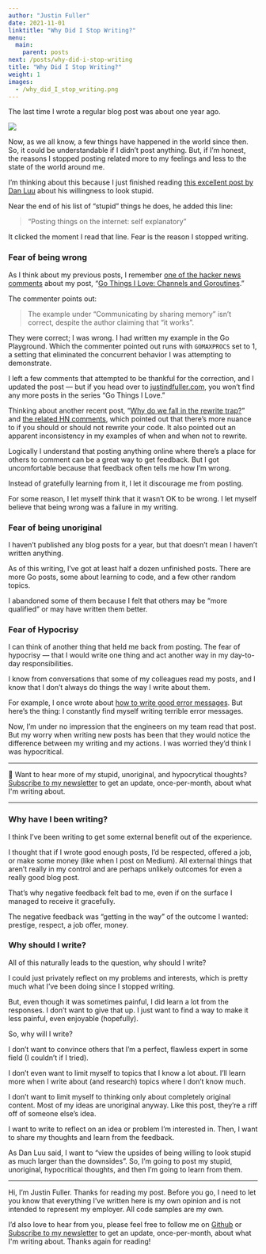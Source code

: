 ```yaml
---
author: "Justin Fuller"
date: 2021-11-01
linktitle: "Why Did I Stop Writing?"
menu:
  main:
    parent: posts
next: /posts/why-did-i-stop-writing
title: "Why Did I Stop Writing?"
weight: 1
images:
  - /why_did_I_stop_writing.png
--- 
```


The last time I wrote a regular blog post was about one year ago.

![](https://cdn-images-1.medium.com/max/7680/1*tt8gjEhAZq4b_R20vUPjHw.png)

Now, as we all know, a few things have happened in the world since then. So, it could be understandable if I didn’t post anything. But, if I’m honest, the reasons I stopped posting related more to my feelings and less to the state of the world around me.

I’m thinking about this because I just finished reading [this excellent post by Dan Luu](https://danluu.com/look-stupid/) about his willingness to look stupid.

Near the end of his list of “stupid” things he does, he added this line:
> “Posting things on the internet: self explanatory”

It clicked the moment I read that line. Fear is the reason I stopped writing.

### Fear of being wrong

As I think about my previous posts, I remember [one of the hacker news comments](https://news.ycombinator.com/item?id=21977349) about my post, “[Go Things I Love: Channels and Goroutines](https://www.justindfuller.com/2020/01/go-things-i-love-channels-and-goroutines/).”

The commenter points out:
> The example under “Communicating by sharing memory” isn’t correct, despite the author claiming that “it works”.

They were correct; I was wrong. I had written my example in the Go Playground. Which the commenter pointed out runs with `GOMAXPROCS` set to 1, a setting that eliminated the concurrent behavior I was attempting to demonstrate.

I left a few comments that attempted to be thankful for the correction, and I updated the post — but if you head over to [justindfuller.com](https://justindfuller.com), you won’t find any more posts in the series “Go Things I Love.”

Thinking about another recent post, “[Why do we fall in the rewrite trap?](https://www.justindfuller.com/2020/01/why-do-we-fall-into-the-rewrite-trap/)” and [the related HN comments](https://news.ycombinator.com/item?id=22106367), which pointed out that there’s more nuance to if you should or should not rewrite your code. It also pointed out an apparent inconsistency in my examples of when and when not to rewrite.

Logically I understand that posting anything online where there’s a place for others to comment can be a great way to get feedback. But I got uncomfortable because that feedback often tells me how I’m wrong.

Instead of gratefully learning from it, I let it discourage me from posting.

For some reason, I let myself think that it wasn’t OK to be wrong. I let myself believe that being wrong was a failure in my writing.

### Fear of being unoriginal

I haven’t published any blog posts for a year, but that doesn’t mean I haven’t written anything.

As of this writing, I’ve got at least half a dozen unfinished posts. There are more Go posts, some about learning to code, and a few other random topics. 

I abandoned some of them because I felt that others may be “more qualified” or may have written them better.

### Fear of Hypocrisy

I can think of another thing that held me back from posting. The fear of hypocrisy — that I would write one thing and act another way in my day-to-day responsibilities.

I know from conversations that some of my colleagues read my posts, and I know that I don’t always do things the way I write about them.

For example, I once wrote about [how to write good error messages](https://www.justindfuller.com/2018/11/how-to-write-error-messages-that-dont-suck/). But here’s the thing: I constantly find myself writing terrible error messages. 

Now, I’m under no impression that the engineers on my team read that post. But my worry when writing new posts has been that they would notice the difference between my writing and my actions. I was worried they’d think I was hypocritical.

---

👋 Want to hear more of my stupid, unoriginal, and hypocrytical thoughts? [Subscribe to my newsletter](https://justindfuller.us4.list-manage.com/subscribe?u=d48d0debd8d0bce3b77572097&id=0c1e610cac) to get an update, once-per-month, about what I'm writing about.

---

### Why have I been writing?

I think I’ve been writing to get some external benefit out of the experience. 

I thought that if I wrote good enough posts, I’d be respected, offered a job, or make some money (like when I post on Medium). All external things that aren’t really in my control and are perhaps unlikely outcomes for even a really good blog post.

That’s why negative feedback felt bad to me, even if on the surface I managed to receive it gracefully. 

The negative feedback was “getting in the way” of the outcome I wanted: prestige, respect, a job offer, money.

### Why should I write?

All of this naturally leads to the question, why should I write?

I could just privately reflect on my problems and interests, which is pretty much what I’ve been doing since I stopped writing.

But, even though it was sometimes painful, I did learn a lot from the responses. I don’t want to give that up. I just want to find a way to make it less painful, even enjoyable (hopefully).

So, why will I write?

I don’t want to convince others that I’m a perfect, flawless expert in some field (I couldn’t if I tried). 

I don’t even want to limit myself to topics that I know a lot about. I’ll learn more when I write about (and research) topics where I don’t know much.

I don’t want to limit myself to thinking only about completely original content. Most of my ideas are unoriginal anyway. Like this post, they’re a riff off of someone else’s idea.

I want to write to reflect on an idea or problem I’m interested in. Then, I want to share my thoughts and learn from the feedback.

As Dan Luu said, I want to “view the upsides of being willing to look stupid as much larger than the downsides”. So, I’m going to post my stupid, unoriginal, hypocritical thoughts, and then I’m going to learn from them.

---

Hi, I’m Justin Fuller. Thanks for reading my post. Before you go, I need to let you know that everything I’ve written here is my own opinion and is not intended to represent my employer. All code samples are my own.

I’d also love to hear from you, please feel free to follow me on [Github](https://github.com/justindfuller) or [Subscribe to my newsletter](https://justindfuller.us4.list-manage.com/subscribe?u=d48d0debd8d0bce3b77572097&id=0c1e610cac) to get an update, once-per-month, about what I'm writing about. Thanks again for reading!
